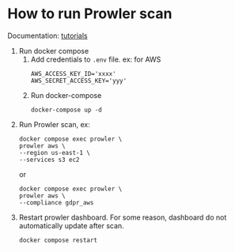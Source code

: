 # How to run Prowler scan

Documentation: [tutorials](https://docs.prowler.com/projects/prowler-open-source/en/latest/tutorials/misc/)

1. Run docker compose 
   1. Add credentials to `.env` file. ex: for AWS
      ```shell
      AWS_ACCESS_KEY_ID='xxxx'
      AWS_SECRET_ACCESS_KEY='yyy'
      ```
    2. Run docker-compose
        ```shell
        docker-compose up -d
        ```
2. Run Prowler scan, ex:
    ```shell
    docker compose exec prowler \
    prowler aws \
    --region us-east-1 \
    --services s3 ec2
    ``` 
   or
    ```shell
    docker compose exec prowler \
    prowler aws \
    --compliance gdpr_aws
    ```
3. Restart prowler dashboard. For some reason, dashboard do not automatically update after scan.
    ```shell
    docker compose restart
    ```
